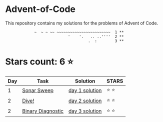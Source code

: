 # Advent-of-Code
This repository contains my solutions for the problems of Advent of Code.

```
             ~  ~ ~ ~~ ~~~~~~~~~~~~~~~~~~~~~~~~  1 **
                            '    '.   .. ..''''  2 **
                                     .  :        3 **
```

# Stars count: 6 :star:

Day | Task | Solution | STARS |
------------ | ------------ | ------------- | ------------- |
1 |[Sonar Sweep](./day-1) |[day 1 solution](./day-1/Program.cs) | :star: :star: |
2 |[Dive!](./day-2) |[day 2 solution](./day-2/Program.cs) | :star: :star: |
2 |[Binary Diagnostic](./day-3) |[day 3 solution](./day-3/Program.cs) | :star: :star: |
